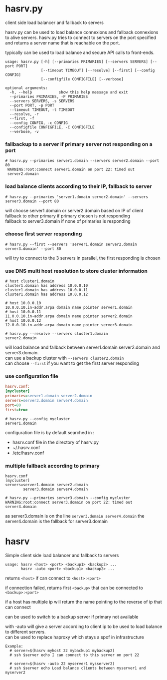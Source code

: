 # hasrv.py

client side load balancer and fallback to servers

hasrv.py can be used to load balance connexions and fallback connexions to alive servers.
hasrv.py tries to connect to servers on the port specified and returns a server name that is reachable on the port.

typically can be used to load balance and secure API calls to front-ends.

```shell
usage: hasrv.py [-h] [--primaries PRIMARIES] [--servers SERVERS] [--port PORT]
                [--timeout TIMEOUT] [--resolve] [--first] [--config CONFIG]
                [--configfile CONFIGFILE] [--verbose]

optional arguments:
  -h, --help            show this help message and exit
  --primaries PRIMARIES, -P PRIMARIES
  --servers SERVERS, -s SERVERS
  --port PORT, -p PORT
  --timeout TIMEOUT, -t TIMEOUT
  --resolve, -r
  --first, -f
  --config CONFIG, -c CONFIG
  --configfile CONFIGFILE, -C CONFIGFILE
  --verbose, -v
 ```

### fallbackup to a server if primary server not responding on a port

```shell
# hasrv.py --primaries server1.domain --servers server2.domain --port 80
 WARNING:root:connect server1.domain on port 22: timed out
 server2.domain
```

### load balance clients according to their IP, fallback to server

```shell
# hasrv.py --primaries 'server1.domain server2.domain' --servers server3.domain --port 80
```

will choose server1.domain or server2.domain based on IP of client  
fallback to other primary if primary chosen is not responding  
fallback to server3.domain if none of primaries is responding

### choose first server responding

```shell
# hasrv.py --first --servers 'server1.domain server2.domain server3.domain' --port 80
```

will try to connect to the 3 servers in parallel, the first responding is chosen

### use DNS multi host resolution to store cluster information

```shell
# host cluster1.domain
cluster1.domain has address 10.0.0.10
cluster1.domain has address 10.0.0.11
cluster1.domain has address 10.0.0.12

# host 10.0.0.10
10.0.0.10.in-addr.arpa domain name pointer server1.domain
# host 10.0.0.11
11.0.0.10.in-addr.arpa domain name pointer server2.domain
# host 10.0.0.12
12.0.0.10.in-addr.arpa domain name pointer server3.domain

# hasrv.py --resolve --servers cluster1.domain
server2.domain
```
will load balance and fallback between server1.domain server2.domain and server3.domain.  
can use a backup cluster with `--servers cluster2.domain`  
can choose `--first` if you want to get the first server responding  

### use configuration file

```ini
hasrv.conf:
[mycluster]
primaries=server1.domain server2.domain
servers=server3.domain server4.domain
port=80
first=true
```

```
# hasrv.py --config mycluster
server1.domain
```
configuration file is by default searched in :  
* hasrv.conf file in the directory of hasrv.py
* ~/.hasrv.conf
* /etc/hasrv.conf

### multiple fallback according to primary

```
hasrv.conf
[mycluster]
servers=server1.domain server2.domain
        server3.domain server4.domain
        
# hasrv.py --primaries server3.domain --config mycluster
WARNING:root:connect server3.domain on port 22: timed out
server4.domain
```
as server3.domain is on the line `server3.domain server4.domain` the server4.domain is the fallback for server3.domain

# hasrv

Simple client side load balancer and fallback to servers

```shell
usage: hasrv <host> <port> <backup1> <backup2> ...
       hasrv -auto <port> <backup1> <backup2> ...
```
returns `<host>` if can connect to `<host>:<port>`

if connection failed, returns first `<backup>`
that can be connected to `<backup>:<port>`

if a host has multiple ip will return the name pointing
to the reverse of ip that can connect

can be used to switch to a backup server if 
primary not available

with -auto will give a server according to client ip
to be used to load balance to different servers.  
can be used to replace haproxy which stays a spof in infrastructure

```shell
Example:
  # server=$(hasrv myhost 22 mybackup1 mybackup2)
  # ssh $server echo I can connect to this server on port 22

  # server=$(hasrv -auto 22 myserver1 mysserver2)
  # ssh $server echo Load balance clients between myserver1 and myserver2
```

